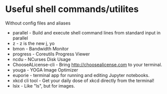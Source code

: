 # Useful shell commands/utilites
Without config files and aliases

* parallel - Build and execute shell command lines from standard input in parallel
* z - z is the new j, yo
* bmon - Bandwidth Monitor
* progress - Coreutils Progress Viewer
* ncdu - NCurses Disk Usage
* ChooseALicense-cli - Bring http://choosealicense.com to your terminal.
* youga - YOGA Image Optimizer
* euporie - terminal app for running and editing Jupyter notebooks.
* xkcd cli tool - Get your daily dose of xkcd directly from the terminal!
* lsix - Like "ls", but for images.
